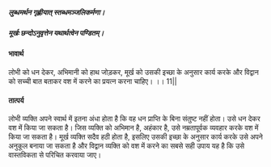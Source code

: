 ##### लुब्धमर्थन गृह्णीयात् स्तब्धमञ्जलिकर्मणा।
##### मूर्खः छन्दोऽनुवृत्तेन यथार्थत्वेन पण्डितम्।

#### भावार्थ

लोभी को धन देकर, अभिमानी को हाथ जोड़कर, मूर्ख को उसकी इच्छा के अनुसार कार्य करके और विद्वान को सच्ची बात बताकर वश में करने का प्रयत्न करना चाहिए। ।। 11||

#### तात्पर्य

लोभी व्यक्ति अपने स्वार्थ में इतना अंधा होता है कि वह धन प्राप्ति के बिना संतुष्ट नहीं होता। उसे धन देकर वश में किया जा सकता है। जिस व्यक्ति को अभिमान है, अहंकार है, उसे नम्रतापूर्वक व्यवहार करके वश में किया जा सकता है। मूर्ख व्यक्ति सदैव हठी होता है, इसलिए उसकी इच्छा के अनुसार कार्य करके उसे अपने अनुकूल बनाया जा सकता है और विद्वान व्यक्ति को वश में करने का सबसे सही उपाय यह है कि उसे वास्तविकता से परिचित करवाया जाए।